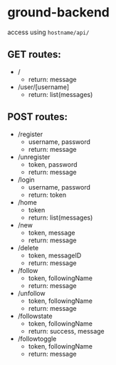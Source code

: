 # ground-backend

access using `hostname/api/`

## GET routes:

- /
  - return: message
- /user/[username]
  - return: list(messages)

## POST routes:

- /register
  - username, password
  - return: message
- /unregister
  - token, password
  - return: message
- /login
  - username, password
  - return: token
- /home
  - token
  - return: list(messages)
- /new
  - token, message
  - return: message
- /delete
  - token, messageID
  - return: message
- /follow
  - token, followingName
  - return: message
- /unfollow
  - token, followingName
  - return: message
- /followstate
  - token, followingName
  - return: success, message
- /followtoggle
  - token, followingName
  - return: message
